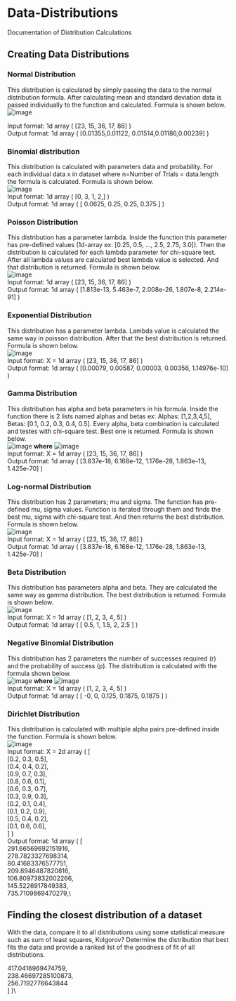 # Data-Distributions
Documentation of Distribution Calculations

## Creating Data Distributions
### Normal Distribution
This distribution is calculated by simply passing the data to the normal distribution formula.
After calculating mean and standard deviation data is passed individually to the function and calculated. Formula is shown below.\
![image](https://github.com/uralaltan/Data-Distributions/assets/112475938/7ccea6a2-ba12-4024-9067-19340e5ba623)

Input format: 1d array ( [23, 15, 36, 17, 86] )\
Output format: 1d array ( [0.01355,0.01122, 0.01514,0.01186,0.00239] )

### Binomial distribution
This distribution is calculated with parameters data and probability.
For each individual data x in dataset where n=Number of Trials = data.length the formula is calculated. Formula is shown below.\
![image](https://github.com/uralaltan/Data-Distributions/assets/112475938/7e57c7e2-db3e-44c0-9194-92cb252e7626)\
Input format: 1d array ( [0, 3, 1, 2,] )\
Output format: 1d array ( [ 0.0625, 0.25, 0.25, 0.375 ] )

###	Poisson Distribution
This distribution has a parameter lambda. Inside the function this parameter has pre-defined values (1d-array ex: [0.25, 0.5, …, 2.5, 2.75, 3.0]). Then the distribution is calculated for each lambda parameter for chi-square test. After all lambda values are calculated best lambda value is selected. And that distribution is returned. Formula is shown below.\
![image](https://github.com/uralaltan/Data-Distributions/assets/112475938/a6bf7db4-c006-4924-8181-a9a1487e3104)\
Input format: 1d array ( [23, 15, 36, 17, 86] )\
Output format: 1d array ( [1.813e-13, 5.463e-7,  2.008e-26, 1.807e-8, 2.214e-91] )

###	Exponential Distribution
This distribution has a parameter lambda. Lambda value is calculated the same way in poisson distribution. After that the best distribution is returned. Formula is shown below.\
![image](https://github.com/uralaltan/Data-Distributions/assets/112475938/e83c4327-7f13-4c16-8d58-6f0bd0dd8802)\
Input format: X = 1d array ( [23, 15, 36, 17, 86] )\
Output format: 1d array ( [0.00079, 0.00587, 0.00003, 0.00356, 1.14976e-10] ) 

### Gamma Distribution
This distribution has alpha and beta parameters in his formula. Inside the function there is 2 lists named alphas and betas ex: Alphas: [1,2,3,4,5], Betas: [0.1, 0.2, 0.3, 0.4, 0.5]. Every alpha, beta combination is calculated and testes with chi-square test. Best one is returned. Formula is shown below.\
![image](https://github.com/uralaltan/Data-Distributions/assets/112475938/3037fa2e-5740-46b0-a438-a943c458e841) **where** ![image](https://github.com/uralaltan/Best-Fitting-Distribution/assets/112475938/b15dcd71-d455-45ba-bc81-8d8294775bd0)
\
Input format: X = 1d array ( [23, 15, 36, 17, 86] )\
Output format: 1d array ( [3.837e-18, 6.168e-12, 1.176e-28, 1.863e-13, 1.425e-70] ) 

###	Log-normal Distribution
This distribution has 2 parameters; mu and sigma. The function has pre-defined mu, sigma values. Function is iterated through them and finds the best mu, sigma with chi-square test. And then returns the best distribution. Formula is shown below.\
![image](https://github.com/uralaltan/Best-Fitting-Distribution/assets/112475938/8278a594-aa39-485c-a895-e81812913e9a)\
Input format: X = 1d array ( [23, 15, 36, 17, 86] )\
Output format: 1d array ( [3.837e-18, 6.168e-12, 1.176e-28, 1.863e-13, 1.425e-70] ) 
 
###	Beta Distribution
This distribution has parameters alpha and beta. They are calculated the same way as gamma distribution. The best distribution is returned. Formula is shown below.\
![image](https://github.com/uralaltan/Best-Fitting-Distribution/assets/112475938/f23a572f-ca0e-471c-a3d7-dc935b0d35d1)\
Input format: X = 1d array ( [1, 2, 3, 4, 5] )\
Output format: 1d array ( [ 0.5, 1, 1.5, 2, 2.5 ] ) 

###	Negative Binomial Distribution
This distribution has 2 parameters the number of successes required (r) and the probability of success (p). The distribution is calculated with the formula shown below.\
![image](https://github.com/uralaltan/Best-Fitting-Distribution/assets/112475938/37b50c7f-be5f-416d-9f88-e9b9534c6bff) **where** ![image](https://github.com/uralaltan/Best-Fitting-Distribution/assets/112475938/dd6b6872-c082-427b-a03f-0a26c07313f3)\
Input format: X = 1d array ( [1, 2, 3, 4, 5] )\
Output format: 1d array ( [ -0, 0, 0.125, 0.1875, 0.1875 ] ) 
 
###	Dirichlet Distribution
This distribution is calculated with multiple alpha pairs pre-defined inside the function. Formula is shown below.\
![image](https://github.com/uralaltan/Best-Fitting-Distribution/assets/112475938/e091df5e-ccad-4ae5-9129-dd2deacb64ec)\
Input format: X = 2d array ( [\
  [0.2, 0.3, 0.5],\
  [0.4, 0.4, 0.2],\
  [0.9, 0.7, 0.3],\
  [0.8, 0.6, 0.1],\
  [0.6, 0.3, 0.7],\
  [0.3, 0.9, 0.3],\
  [0.2, 0.1, 0.4],\
  [0.1, 0.2, 0.9],\
  [0.5, 0.4, 0.2],\
  [0.1, 0.6, 0.6],\
] )\
Output format: 1d array ( [\
  291.66569692151916,\
  278.7823327698314,\
  80.41683376577751,\
  209.8946487820816,\
  106.80973832002266,\
  145.5226917849383,\
  735.7109869470279,\
  
  ## Finding the closest distribution of a dataset
  With the data, compare it to all distributions using some statistical measure such as sum of least squares, Kolgorov?
  Determine the distribution that best fits the data and provide a ranked list of the goodness of fit of all distributions.
  
  417.0416969474759,\
  238.46697285100873,\
  256.7192776643844\
] )\
